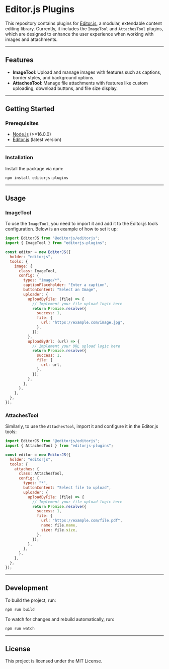 # Editor.js Plugins

This repository contains plugins for [Editor.js](https://editorjs.io/), a modular, extendable content editing library. Currently, it includes the `ImageTool` and `AttachesTool` plugins, which are designed to enhance the user experience when working with images and attachments.

---

## Features

- **ImageTool**: Upload and manage images with features such as captions, border styles, and background options.
- **AttachesTool**: Manage file attachments with features like custom uploading, download buttons, and file size display.

---

## Getting Started

### Prerequisites

- [Node.js](https://nodejs.org/) (>=16.0.0)
- [Editor.js](https://editorjs.io/) (latest version)

---

### Installation

Install the package via npm:

```bash
npm install editorjs-plugins
```

---

## Usage

### ImageTool

To use the `ImageTool`, you need to import it and add it to the Editor.js tools configuration. Below is an example of how to set it up:

```javascript
import EditorJS from "@editorjs/editorjs";
import { ImageTool } from "editorjs-plugins";

const editor = new EditorJS({
  holder: "editorjs",
  tools: {
    image: {
      class: ImageTool,
      config: {
        types: "image/*",
        captionPlaceholder: "Enter a caption",
        buttonContent: "Select an Image",
        uploader: {
          uploadByFile: (file) => {
            // Implement your file upload logic here
            return Promise.resolve({
              success: 1,
              file: {
                url: "https://example.com/image.jpg",
              },
            });
          },
          uploadByUrl: (url) => {
            // Implement your URL upload logic here
            return Promise.resolve({
              success: 1,
              file: {
                url: url,
              },
            });
          },
        },
      },
    },
  },
});
```

### AttachesTool

Similarly, to use the `AttachesTool`, import it and configure it in the Editor.js tools:

```javascript
import EditorJS from "@editorjs/editorjs";
import { AttachesTool } from "editorjs-plugins";

const editor = new EditorJS({
  holder: "editorjs",
  tools: {
    attaches: {
      class: AttachesTool,
      config: {
        types: "*",
        buttonContent: "Select file to upload",
        uploader: {
          uploadByFile: (file) => {
            // Implement your file upload logic here
            return Promise.resolve({
              success: 1,
              file: {
                url: "https://example.com/file.pdf",
                name: file.name,
                size: file.size,
              },
            });
          },
        },
      },
    },
  },
});
```

---

## Development

To build the project, run:

```bash
npm run build
```

To watch for changes and rebuild automatically, run:

```bash
npm run watch
```

---

## License

This project is licensed under the MIT License.
